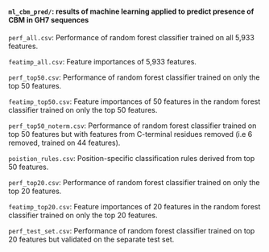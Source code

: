 #### `ml_cbm_pred/`: results of machine learning applied to predict presence of CBM in GH7 sequences


`perf_all.csv`: Performance of random forest classifier trained on all 5,933 features.

`featimp_all.csv`: Feature importances of 5,933 features.

`perf_top50.csv`: Performance of random forest classifier trained on only the top 50 features.

`featimp_top50.csv`: Feature importances of 50 features in the random forest classifier trained on only the top 50 features.

`perf_top50_noterm.csv`: Performance of random forest classifier trained on top 50 features but with features from C-terminal residues removed (i.e 6 removed, trained on 44 features).

`poistion_rules.csv`: Position-specific classification rules derived from top 50 features.

`perf_top20.csv`: Performance of random forest classifier trained on only the top 20 features.

`featimp_top20.csv`: Feature importances of 20 features in the random forest classifier trained on only the top 20 features.

`perf_test_set.csv`: Performance of random forest classifier trained on top 20 features but validated on the separate test set.

